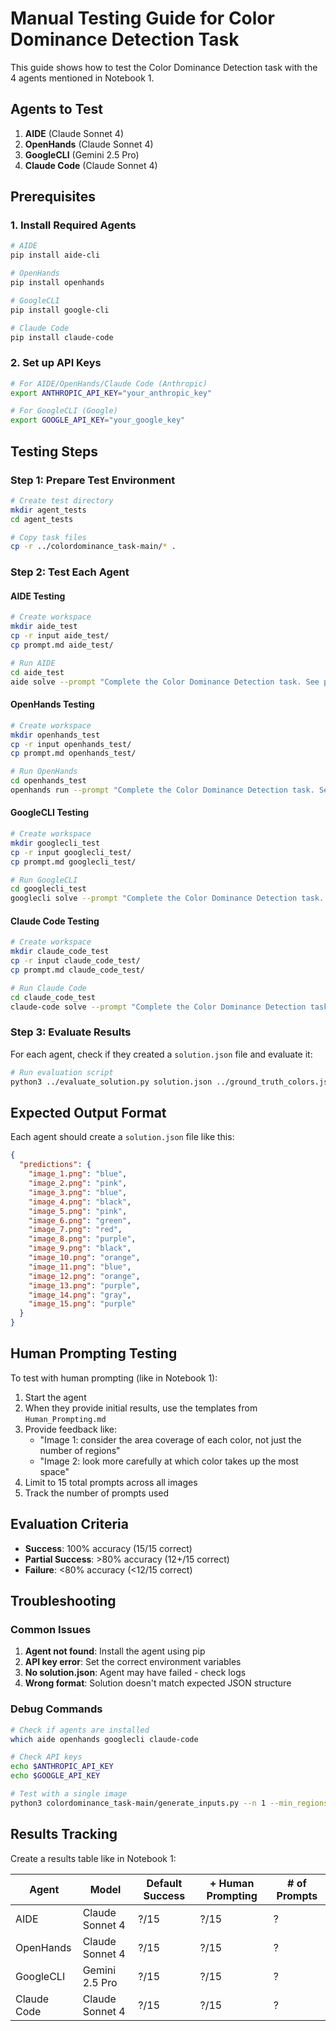 # Manual Testing Guide for Color Dominance Detection Task

This guide shows how to test the Color Dominance Detection task with the 4 agents mentioned in Notebook 1.

## Agents to Test

1. **AIDE** (Claude Sonnet 4)
2. **OpenHands** (Claude Sonnet 4) 
3. **GoogleCLI** (Gemini 2.5 Pro)
4. **Claude Code** (Claude Sonnet 4)

## Prerequisites

### 1. Install Required Agents

```bash
# AIDE
pip install aide-cli

# OpenHands  
pip install openhands

# GoogleCLI
pip install google-cli

# Claude Code
pip install claude-code
```

### 2. Set up API Keys

```bash
# For AIDE/OpenHands/Claude Code (Anthropic)
export ANTHROPIC_API_KEY="your_anthropic_key"

# For GoogleCLI (Google)
export GOOGLE_API_KEY="your_google_key"
```

## Testing Steps

### Step 1: Prepare Test Environment

```bash
# Create test directory
mkdir agent_tests
cd agent_tests

# Copy task files
cp -r ../colordominance_task-main/* .
```

### Step 2: Test Each Agent

#### AIDE Testing

```bash
# Create workspace
mkdir aide_test
cp -r input aide_test/
cp prompt.md aide_test/

# Run AIDE
cd aide_test
aide solve --prompt "Complete the Color Dominance Detection task. See prompt.md for details."
```

#### OpenHands Testing

```bash
# Create workspace  
mkdir openhands_test
cp -r input openhands_test/
cp prompt.md openhands_test/

# Run OpenHands
cd openhands_test
openhands run --prompt "Complete the Color Dominance Detection task. See prompt.md for details."
```

#### GoogleCLI Testing

```bash
# Create workspace
mkdir googlecli_test  
cp -r input googlecli_test/
cp prompt.md googlecli_test/

# Run GoogleCLI
cd googlecli_test
googlecli solve --prompt "Complete the Color Dominance Detection task. See prompt.md for details."
```

#### Claude Code Testing

```bash
# Create workspace
mkdir claude_code_test
cp -r input claude_code_test/
cp prompt.md claude_code_test/

# Run Claude Code
cd claude_code_test
claude-code solve --prompt "Complete the Color Dominance Detection task. See prompt.md for details."
```

### Step 3: Evaluate Results

For each agent, check if they created a `solution.json` file and evaluate it:

```bash
# Run evaluation script
python3 ../evaluate_solution.py solution.json ../ground_truth_colors.json
```

## Expected Output Format

Each agent should create a `solution.json` file like this:

```json
{
  "predictions": {
    "image_1.png": "blue",
    "image_2.png": "pink", 
    "image_3.png": "blue",
    "image_4.png": "black",
    "image_5.png": "pink",
    "image_6.png": "green",
    "image_7.png": "red",
    "image_8.png": "purple",
    "image_9.png": "black",
    "image_10.png": "orange",
    "image_11.png": "blue",
    "image_12.png": "orange",
    "image_13.png": "purple",
    "image_14.png": "gray",
    "image_15.png": "purple"
  }
}
```

## Human Prompting Testing

To test with human prompting (like in Notebook 1):

1. Start the agent
2. When they provide initial results, use the templates from `Human_Prompting.md`
3. Provide feedback like:
   - "Image 1: consider the area coverage of each color, not just the number of regions"
   - "Image 2: look more carefully at which color takes up the most space"
4. Limit to 15 total prompts across all images
5. Track the number of prompts used

## Evaluation Criteria

- **Success**: 100% accuracy (15/15 correct)
- **Partial Success**: >80% accuracy (12+/15 correct)  
- **Failure**: <80% accuracy (<12/15 correct)

## Troubleshooting

### Common Issues

1. **Agent not found**: Install the agent using pip
2. **API key error**: Set the correct environment variables
3. **No solution.json**: Agent may have failed - check logs
4. **Wrong format**: Solution doesn't match expected JSON structure

### Debug Commands

```bash
# Check if agents are installed
which aide openhands googlecli claude-code

# Check API keys
echo $ANTHROPIC_API_KEY
echo $GOOGLE_API_KEY

# Test with a single image
python3 colordominance_task-main/generate_inputs.py --n 1 --min_regions 3 --max_regions 5
```

## Results Tracking

Create a results table like in Notebook 1:

| Agent | Model | Default Success | + Human Prompting | # of Prompts |
|-------|-------|----------------|-------------------|--------------|
| AIDE | Claude Sonnet 4 | ?/15 | ?/15 | ? |
| OpenHands | Claude Sonnet 4 | ?/15 | ?/15 | ? |
| GoogleCLI | Gemini 2.5 Pro | ?/15 | ?/15 | ? |
| Claude Code | Claude Sonnet 4 | ?/15 | ?/15 | ? |
